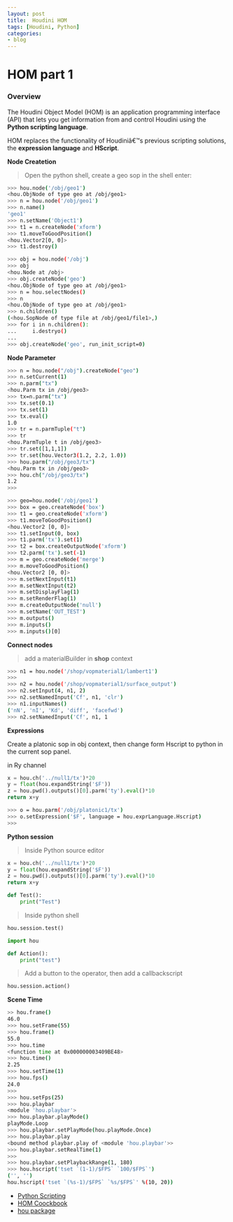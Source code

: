 ```yaml
---
layout: post
title:  Houdini HOM 
tags: [Houdini, Python]
categories:
- blog
---
```



# HOM part 1

### **Overview**

The Houdini Object Model (HOM) is an application programming interface (API) that lets you get information from and control Houdini using the **Python scripting language**. 

HOM replaces the functionality of Houdiniâ€™s previous scripting solutions, the **expression language** and **HScript**.

**Node Createtion**

>Open the python shell, create a geo sop in the shell enter:
```sh
>>> hou.node('/obj/geo1')
<hou.ObjNode of type geo at /obj/geo1>
>>> n = hou.node('/obj/geo1')
>>> n.name() 
'geo1'
>>> n.setName('Object1')
>>> t1 = n.createNode('xform')
>>> t1.moveToGoodPosition()
<hou.Vector2[0, 0]>
>>> t1.destroy()
```
```sh
>>> obj = hou.node('/obj')
>>> obj 
<hou.Node at /obj>
>>> obj.createNode('geo')
<hou.ObjNode of type geo at /obj/geo1>
>>> n = hou.selectNodes() 
>>> n
<hou.ObjNode of type geo at /obj/geo1>
>>> n.children()
(<hou.SopNode of type file at /obj/geo1/file1>,)
>>> for i in n.children():
...     i.destryo()
...
>>> obj.createNode('geo', run_init_script=0)

```
**Node Parameter**
```sh
>>> n = hou.node("/obj").createNode("geo")
>>> n.setCurrent(1)
>>> n.parm("tx")
<hou.Parm tx in /obj/geo3>
>>> tx=n.parm("tx")
>>> tx.set(0.1)
>>> tx.set(1)
>>> tx.eval()
1.0
>>> tr = n.parmTuple("t")
>>> tr
<hou.ParmTuple t in /obj/geo3>
>>> tr.set([1,1,1])
>>> tr.set(hou.Vector3(1.2, 2.2, 1.0))
>>> hou.parm("/obj/geo3/tx")
<hou.Parm tx in /obj/geo3>
>>> hou.ch("/obj/geo3/tx")
1.2
>>> 
```

```sh
>>> geo=hou.node('/obj/geo1')
>>> box = geo.createNode('box')
>>> t1 = geo.createNode('xform')
>>> t1.moveToGoodPosition()
<hou.Vector2 [0, 0]>
>>> t1.setInput(0, box)
>>> t1.parm('tx').set(1)
>>> t2 = box.createOutputNode('xform')
>>> t2.parm('tx').set(-1)
>>> m = geo.createNode('merge')
>>> m.moveToGoodPosition()
<hou.Vector2 [0, 0]>
>>> m.setNextInput(t1)
>>> m.setNextInput(t2)
>>> m.setDisplayFlag(1)
>>> m.setRenderFlag(1)
>>> m.createOutputNode('null')
>>> m.setName('OUT_TEST')
>>> m.outputs()
>>> m.inputs()
>>> m.inputs()[0]
```

**Connect nodes**

>add a materialBuilder in **shop** context

```sh
>>> n1 = hou.node('/shop/vopmaterial1/lambert1')
>>> 
>>> n2 = hou.node('/shop/vopmaterial1/surface_output')
>>> n2.setInput(4, n1, 2)
>>> n2.setNamedInput('Cf', n1, 'clr')
>>> n1.inputNames()
('nN', 'nI', 'Kd', 'diff', 'facefwd')
>>> n2.setNamedInput('Cf', n1, 1
```
**Expressions**

Create a platonic sop in obj context, then change form Hscript to python in the current sop panel.

in Ry channel
```python
x = hou.ch('../null1/tx')*20
y = float(hou.expandString('$F'))
z = hou.pwd().outputs()[0].parm('ty').eval()*10
return x+y
```


```sh
>>> o = hou.parm('/obj/platonic1/tx')
>>> o.setExpression('$F', language = hou.exprLanguage.Hscript)
>>> 
```

**Python session**

>Inside Python source editor

```python
x = hou.ch('../null1/tx')*20
y = float(hou.expandString('$F'))
z = hou.pwd().outputs()[0].parm('ty').eval()*10
return x+y
````

```python
def Test():
    print("Test") 
```
>Inside python shell
```py
hou.session.test()
```

```python
import hou

def Action():
    print("test")
```
>Add a button to the operator, then add a callbackscript

```python
hou.session.action()
``` 
**Scene Time**

```sh
>> hou.frame()
46.0
>>> hou.setFrame(55)
>>> hou.frame()
55.0
>>> hou.time
<function time at 0x000000003409BE48>
>>> hou.time()
2.25
>>> hou.setTime(1)
>>> hou.fps()
24.0
>>> 
>>> hou.setFps(25)
>>> hou.playbar
<module 'hou.playbar'>
>>> hou.playbar.playMode()
playMode.Loop
>>> hou.playbar.setPlayMode(hou.playMode.Once)
>>> hou.playbar.play
<bound method playbar.play of <module 'hou.playbar'>>
>>> hou.playbar.setRealTime(1)
>>>
>>> hou.playbar.setPlaybackRange(1, 180) 
>>> hou.hscript('tset `(1-1)/$FPS` `100/$FPS`')
('', '')
hou.hscript('tset `(%s-1)/$FPS` `%s/$FPS`' %(10, 20))
```


- [Python Scripting](https://www.sidefx.com/docs/houdini/hom/index.html)
- [HOM Coockbook](https://www.sidefx.com/docs/houdini/hom/cb/index.html)
- [hou package](https://www.sidefx.com/docs/houdini/hom/hou/index.html)

